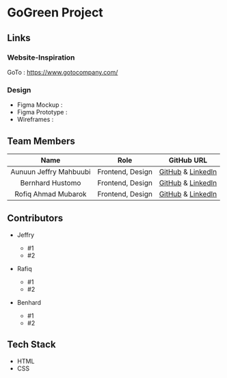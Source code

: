 # GoGreen Project

## Links

### Website-Inspiration

GoTo : https://www.gotocompany.com/

### Design

- Figma Mockup :
- Figma Prototype :
- Wireframes :

## Team Members

|          Name          |       Role       |                                                  GitHub URL                                                   |
| :--------------------: | :--------------: | :-----------------------------------------------------------------------------------------------------------: |
| Aunuun Jeffry Mahbuubi | Frontend, Design |          [GitHub](https://github.com/jeffrymahbuubi) & [LinkedIn](https://github.com/jeffrymahbuubi)          |
|    Bernhard Hustomo    | Frontend, Design | [GitHub](https://github.com/rofiqahmad22) & [LinkedIn](https://www.linkedin.com/in/rofiq-ahmad-m-844576235/)  |
|  Rofiq Ahmad Mubarok   | Frontend, Design | [GitHub](https://github.com/MatchaBear) & [LinkedIn](https://www.linkedin.com/in/bambang-tri-hadi-2b7821225/) |

## Contributors

- Jeffry

  - #1
  - #2

- Rafiq
  - #1
  - #2
- Benhard
  - #1
  - #2

## Tech Stack

- HTML
- CSS
